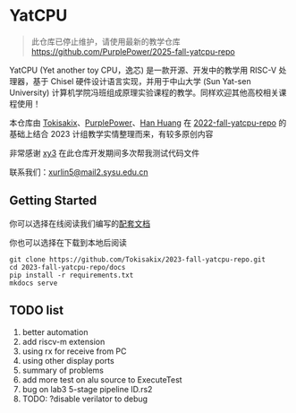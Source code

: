 # YatCPU

> 此仓库已停止维护，请使用最新的教学仓库 https://github.com/PurplePower/2025-fall-yatcpu-repo

YatCPU (Yet another toy CPU，逸芯) 是一款开源、开发中的教学用 RISC-V 处理器，基于 Chisel 硬件设计语言实现，并用于中山大学 (Sun Yat-sen University) 计算机学院冯班组成原理实验课程的教学。同样欢迎其他高校相关课程使用！

本仓库由 [Tokisakix](https://github.com/Tokisakix)、[PurplePower](https://github.com/PurplePower)、[Han Huang](https://github.com/HHTheBest) 在 [2022-fall-yatcpu-repo](https://github.com/hrpccs/2022-fall-yatcpu-repo) 的基础上结合 2023 计组教学实情整理而来，有较多原创内容

非常感谢 [xy3](https://github.com/xy3xy3) 在此仓库开发期间多次帮我测试代码文件

联系我们：xurlin5@mail2.sysu.edu.cn

## Getting Started

你可以选择在线阅读我们编写的[配套文档](http://www.tokisakix.cn/2023-Fall-YatCPU-Docs/)

你也可以选择在下载到本地后阅读

```
git clone https://github.com/Tokisakix/2023-fall-yatcpu-repo.git
cd 2023-fall-yatcpu-repo/docs
pip install -r requirements.txt
mkdocs serve
```

## TODO list

1. better automation
2. add riscv-m extension
3. using rx for receive from PC
4. using other display ports
5. summary of problems
6. add more test on alu source to ExecuteTest
7. bug on lab3 5-stage pipeline ID.rs2
8. TODO: ?disable verilator to debug
